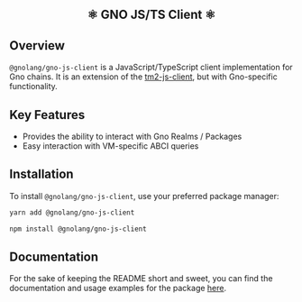 <h2 align="center">⚛️ GNO JS/TS Client ⚛️</h2>

## Overview

`@gnolang/gno-js-client` is a JavaScript/TypeScript client implementation for Gno chains. It is an extension of the
[tm2-js-client](https://github.com/gnolang/tm2-js-client), but with Gno-specific functionality.

## Key Features

- Provides the ability to interact with Gno Realms / Packages
- Easy interaction with VM-specific ABCI queries

## Installation

To install `@gnolang/gno-js-client`, use your preferred package manager:

```bash
yarn add @gnolang/gno-js-client
```

```bash
npm install @gnolang/gno-js-client
```

## Documentation

For the sake of keeping the README short and sweet, you can find the documentation and usage examples
for the package [here](https://onbloc.gitbook.io/gnoland-developer-portal/docs/gno-js-client).
